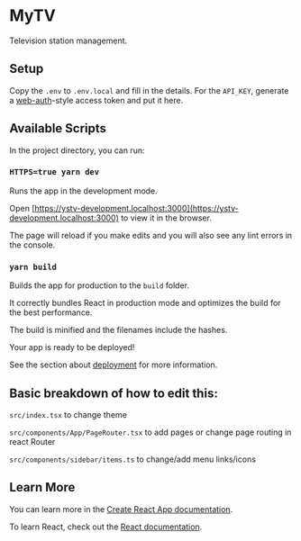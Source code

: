 # MyTV

Television station management.

## Setup

Copy the `.env` to `.env.local` and fill in the details.
For the `API_KEY`, generate a
[web-auth](https://github.com/ystv/web-auth)-style
access token and put it here.

## Available Scripts

In the project directory, you can run:

### `HTTPS=true yarn dev`

Runs the app in the development mode.

Open [https://ystv-development.localhost:3000](https://ystv-development.localhost:3000) to view it in the browser.

The page will reload if you make edits and you will also see any lint errors in
the console.

### `yarn build`

Builds the app for production to the `build` folder.

It correctly bundles React in production mode and optimizes the build for the
best performance.

The build is minified and the filenames include the hashes.

Your app is ready to be deployed!

See the section about [deployment](https://facebook.github.io/create-react-app/docs/deployment) for more information.

## Basic breakdown of how to edit this:

`src/index.tsx` to change theme

`src/components/App/PageRouter.tsx` to add pages or change page routing in react Router

`src/components/sidebar/items.ts` to change/add menu links/icons

## Learn More

You can learn more in the [Create React App documentation](https://facebook.github.io/create-react-app/docs/getting-started).

To learn React, check out the [React documentation](https://reactjs.org/).
